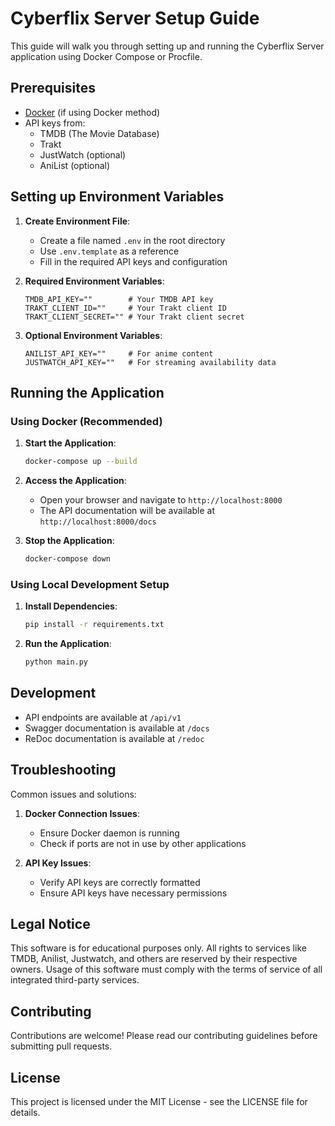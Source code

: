 # Cyberflix Server Setup Guide

This guide will walk you through setting up and running the Cyberflix Server application using Docker Compose or Procfile.

## Prerequisites

- [Docker](https://www.docker.com/products/docker-desktop) (if using Docker method)
- API keys from:
  - TMDB (The Movie Database)
  - Trakt
  - JustWatch (optional)
  - AniList (optional)

## Setting up Environment Variables

1. **Create Environment File**:
   - Create a file named `.env` in the root directory
   - Use `.env.template` as a reference
   - Fill in the required API keys and configuration

2. **Required Environment Variables**:
   ```plaintext
   TMDB_API_KEY=""        # Your TMDB API key
   TRAKT_CLIENT_ID=""     # Your Trakt client ID
   TRAKT_CLIENT_SECRET="" # Your Trakt client secret
   ```

3. **Optional Environment Variables**:
   ```plaintext
   ANILIST_API_KEY=""     # For anime content
   JUSTWATCH_API_KEY=""   # For streaming availability data
   ```

## Running the Application

### Using Docker (Recommended)

1. **Start the Application**:
   ```bash
   docker-compose up --build
   ```

2. **Access the Application**:
   - Open your browser and navigate to `http://localhost:8000`
   - The API documentation will be available at `http://localhost:8000/docs`

3. **Stop the Application**:
   ```bash
   docker-compose down
   ```

### Using Local Development Setup

1. **Install Dependencies**:
   ```bash
   pip install -r requirements.txt
   ```

2. **Run the Application**:
   ```bash
   python main.py
   ```

## Development

- API endpoints are available at `/api/v1`
- Swagger documentation is available at `/docs`
- ReDoc documentation is available at `/redoc`

## Troubleshooting

Common issues and solutions:

1. **Docker Connection Issues**:
   - Ensure Docker daemon is running
   - Check if ports are not in use by other applications

2. **API Key Issues**:
   - Verify API keys are correctly formatted
   - Ensure API keys have necessary permissions

## Legal Notice

This software is for educational purposes only. All rights to services like TMDB, Anilist, Justwatch, and others are reserved by their respective owners. Usage of this software must comply with the terms of service of all integrated third-party services.

## Contributing

Contributions are welcome! Please read our contributing guidelines before submitting pull requests.

## License

This project is licensed under the MIT License - see the LICENSE file for details.

